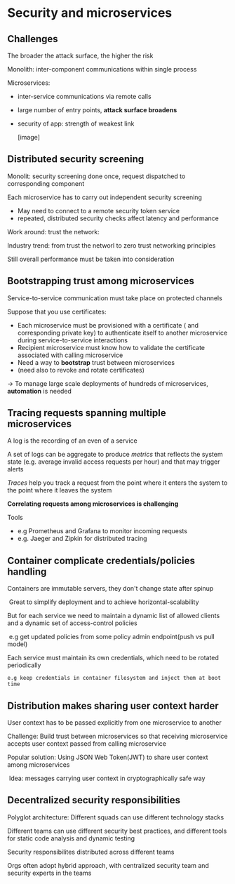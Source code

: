 

# Security and microservices

## Challenges

The broader the attack surface, the higher the risk

Monolith: inter-component communications within single process

Microservices:

- inter-service communications via remote calls

- large number of entry points, **attack surface broadens**

- security of app: strength of weakest link

  [image]

## Distributed security screening

Monolit: security screening done once, request dispatched to corresponding component

Each microservice has to carry out independent security screening

- May need to connect to a remote security token service
- repeated, distributed security checks affect latency and performance

Work around: trust the network:

Industry trend: from trust the networl to zero trust networking principles

Still overall performance must be taken into consideration

## Bootstrapping trust among microservices

Service-to-service communication must take place on protected channels

Suppose that you use certificates:

- Each microservice must be provisioned with a certificate ( and corresponding private key) to authenticate itself to another microservice during service-to-service interactions
- Recipient microservice must know how to validate the certificate associated with calling microservice
- Need a way to **bootstrap** trust between microservices
- (need also to revoke and rotate certificates)

&rarr; To manage large scale deployments of hundreds of microservices, **automation** is needed

## Tracing requests spanning multiple microservices

A log is the recording of an even of a service

A set of logs can be aggregate to produce *metrics* that reflects the system state (e.g. average invalid access requests per hour) and that may trigger alerts



*Traces* help you track a request from the point where it enters the system to the point where it leaves the system

**Correlating requests among microservices is challenging**

Tools

- e.g Prometheus and Grafana to monitor incoming requests
- e.g. Jaeger and Zipkin for distributed tracing



## Container complicate credentials/policies handling

Containers are immutable servers, they don't change state after spinup

​	Great to simplify deployment and to achieve horizontal-scalability

But for each service we need to maintain a dynamic list of allowed clients and a dynamic set of access-control policies

​	e.g get updated policies from some policy admin endpoint(push vs pull model)

Each service must maintain its own credentials, which need to be rotated periodically

 	e.g keep credentials in container filesystem and inject them at boot time



## Distribution makes sharing user context harder

User context has to be passed explicitly from one microservice to another

Challenge: Build trust between microservices so that receiving microservice accepts user context passed from calling microservice

Popular solution: Using JSON Web Token(JWT) to share user context among microservices

​	Idea: messages carrying user context in cryptographically safe way

## Decentralized security responsibilities

Polyglot architecture: Different squads can use different technology stacks

Different teams can use different security best practices, and different tools for static code analysis and dynamic testing

Security responsibilites distributed across different teams

Orgs often adopt hybrid approach, with centralized security team and security experts in the teams
